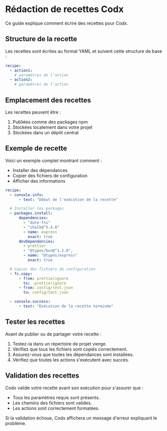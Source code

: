 # Rédaction de recettes Codx

Ce guide explique comment écrire des recettes pour Codx.

## Structure de la recette

Les recettes sont écrites au format YAML et suivent cette structure de base :

```yaml
recipe:
  - action1:
    # paramètres de l'action
  - action2:
    # paramètres de l'action
```

## Emplacement des recettes

Les recettes peuvent être :

1. Publiées comme des packages npm
2. Stockées localement dans votre projet
3. Stockées dans un dépôt central

## Exemple de recette

Voici un exemple complet montrant comment :

* Installer des dépendances
* Copier des fichiers de configuration
* Afficher des informations

```yaml
recipe:
  - console.info:
      - text: "Début de l'exécution de la recette"

  # Installer les packages
  - packages.install:
      dependencies:
        - "date-fns"
        - "chalk@^5.4.0"
        - name: express
          exact: true
      devDependencies:
        - prettier
        - "@types/bun@^1.2.0",
        - name: "@types/express"
          exact: true

  # Copier des fichiers de configuration
  - fs.copy:
      - from: prettierignore
        to: .prettierignore
      - from: config/test.json
        to: config/test.json

  - console.success:
      - text: "Exécution de la recette terminée"
```

## Tester les recettes

Avant de publier ou de partager votre recette :

1. Testez-la dans un répertoire de projet vierge.
2. Vérifiez que tous les fichiers sont copiés correctement.
3. Assurez-vous que toutes les dépendances sont installées.
4. Vérifiez que toutes les actions s'exécutent avec succès.

## Validation des recettes

Codx valide votre recette avant son exécution pour s'assurer que :

* Tous les paramètres requis sont présents.
* Les chemins des fichiers sont valides.
* Les actions sont correctement formatées.

Si la validation échoue, Codx affichera un message d'erreur expliquant le problème.